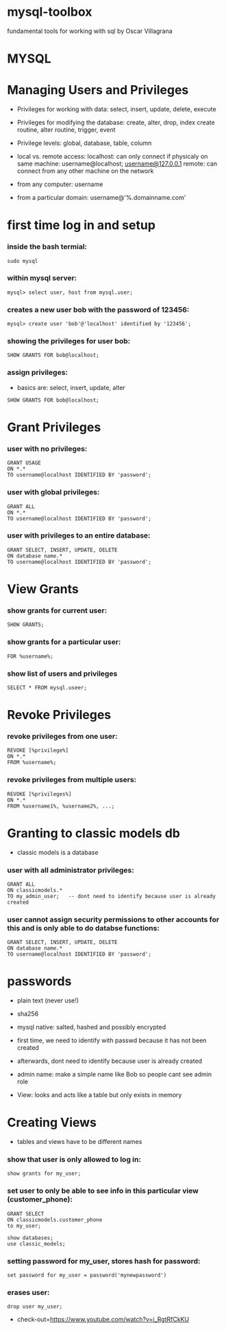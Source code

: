 # mysql-toolbox
fundamental tools for working with sql by Oscar Villagrana

# MYSQL

# Managing Users and Privileges

- Privileges for working with data:
    select, insert, update, delete, execute

- Privileges for modifying the database:
    create, alter, drop, index
    create routine, alter routine, trigger, event

- Privilege levels:
    global, database, table, column

- local vs. remote access:
    localhost: can only connect if physicaly on same machine:
    username@localhost; username@127.0.0.1
    remote: can connect from any other machine on the network

- from any computer:
    username

- from a particular domain:
    username@'%.domainname.com'

# first time log in and setup
### inside the bash termial:
```
sudo mysql
```
### within mysql server:
```
mysql> select user, host from mysql.user;
```
### creates a new user bob with the password of 123456:
```
mysql> create user 'bob'@'localhost' identified by '123456';
```
### showing the privileges for user bob:
```
SHOW GRANTS FOR bob@localhost;
```
### assign privileges:
- basics are: select, insert, update, alter
```
SHOW GRANTS FOR bob@localhost;
```


# Grant Privileges

### user with no privileges:
```
GRANT USAGE
ON *.*
TO username@localhost IDENTIFIED BY 'password';
```

### user with global privileges:
```
GRANT ALL
ON *.*
TO username@localhost IDENTIFIED BY 'password';
```

### user with privileges to an entire database:
```
GRANT SELECT, INSERT, UPDATE, DELETE
ON database name.*
TO username@localhost IDENTIFIED BY 'password';
```

# View Grants

### show grants for current user:
```
SHOW GRANTS;
```

### show grants for a particular user:
```
FOR %username%;
```

### show list of users and privileges
```
SELECT * FROM mysql.useer;
```

# Revoke Privileges

### revoke privileges from one user:
```
REVOKE [%privilege%]
ON *.*
FROM %username%;
```

### revoke privileges from multiple users:
```
REVOKE [%privileges%]
ON *.*
FROM %username1%, %username2%, ...;
```

# Granting to classic models db
- classic models is a database

### user with all administrator privileges:
```
GRANT ALL
ON classicmodels.*
TO my_admin_user;	-- dont need to identify because user is already created
```

### user cannot assign security permissions to other accounts for this and is only able to do databse functions:
```
GRANT SELECT, INSERT, UPDATE, DELETE
ON database name.*
TO username@localhost IDENTIFIED BY 'password';
```

# passwords

- plain text (never use!)
- sha256 
- mysql native: salted, hashed and possibly encrypted

- first time, we need to identify with passwd because it has not been created
- afterwards, dont need to identify because user is already created
- admin name: make a simple name like Bob so people cant see admin role
- View: looks and acts like a table but only exists in memory

# Creating Views

- tables and views have to be different names

### show that user is only allowed to log in:
```
show grants for my_user; 
```

### set user to only be able to see info in this particular view (customer_phone):
```
GRANT SELECT
ON classicmodels.customer_phone
to my_user;
```
```
show databases;
use classic_models;
```
### setting password for my_user, stores hash for password:
```
set password for my_user = password('mynewpassword')
```
### erases user:
```
drop user my_user;
```

- check-out=https://www.youtube.com/watch?v=i_RgtRfCkKU